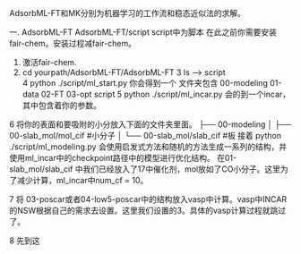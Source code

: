 AdsorbML-FT和MK分别为机器学习的工作流和稳态近似法的求解。

一. AdsorbML-FT
AdsorbML-FT/script  script中为脚本
在此之前你需要安装fair-chem。安装过程减fair-chem。

1. 激活fair-chem.
2. cd  yourpath/AdsorbML-FT/AdsorbML-FT
3  ls    -->  script    
4  python ./script/ml_start.py   你会得到一个  文件夹包含 00-modeling  01-data  02-FT  03-opt  script
5  python ./script/ml_incar.py  会的到一个incar，其中包含着你的参数。

6
将你的表面和要吸附的小分放入下面的文件夹里面。
├── 00-modeling
│   ├── 00-slab_mol/mol_cif #小分子
│   └── 00-slab_mol/slab_cif #板
接着   python ./script/ml_modeling.py 会使用启发式方法和随机的方法生成一系列的结构，并使用ml_incar中的checkpoint路径中的模型进行优化结构。
在01-slab_mol/slab_cif 中我们已经放入了17中催化剂，mol放如了CO小分子。这里为了减少计算，ml_incar中num_cf = 10。

7  将 03-poscar或者04-low5-poscar中的结构放入vasp中计算。vasp中INCAR的NSW根据自己的需求去设置。这里我们设置的3。具体的vasp计算过程就跳过了。

8  先到这


